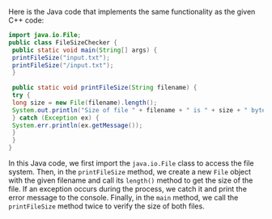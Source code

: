 Here is the Java code that implements the same functionality as the given C++ code:
```java
import java.io.File;
public class FileSizeChecker {
 public static void main(String[] args) {
 printFileSize("input.txt");
 printFileSize("/input.txt");
 }
 
 public static void printFileSize(String filename) {
 try {
 long size = new File(filename).length();
 System.out.println("Size of file " + filename + " is " + size + " bytes.");
 } catch (Exception ex) {
 System.err.println(ex.getMessage());
 }
 }
}
```
In this Java code, we first import the `java.io.File` class to access the file system. Then, in the `printFileSize` method, we create a new `File` object with the given filename and call its `length()` method to get the size of the file. If an exception occurs during the process, we catch it and print the error message to the console. Finally, in the `main` method, we call the `printFileSize` method twice to verify the size of both files.

